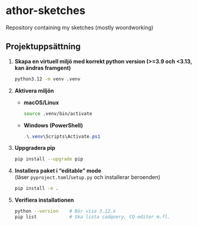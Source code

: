 # athor-sketches
Repository containing my sketches (mostly woordworking)

## Projektuppsättning

1. **Skapa en virtuell miljö med korrekt python version (>=3.9 och <3.13, kan ändras framgent)**  
   ```bash
   python3.12 -m venv .venv
   ```

2. **Aktivera miljön**  
   - **macOS/Linux**  
     ```bash
     source .venv/bin/activate
     ```  
   - **Windows (PowerShell)**  
     ```powershell
     .\.venv\Scripts\Activate.ps1
     ```

3. **Uppgradera pip**  
   ```bash
   pip install --upgrade pip
   ```

4. **Installera paket i “editable” mode**  
   (läser `pyproject.toml`/`setup.py` och installerar beroenden)  
   ```bash
   pip install -e .
   ```

5. **Verifiera installationen**  
   ```bash
   python --version    # Bör visa 3.12.x
   pip list            # Ska lista cadquery, CQ-editor m.fl.
   ```
